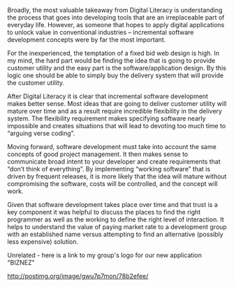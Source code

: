 Broadly, the most valuable takeaway from Digital Literacy is understanding the process that goes into developing tools that are an irreplaceable part of everyday life. However, as someone that hopes to apply digital applications to unlock value in conventional industries – incremental software development concepts were by far the most important.

For the inexperienced, the temptation of a fixed bid web design is high. In my mind, the hard part would be finding the idea that is going to provide customer utility and the easy part is the software/application design. By this logic one should be able to simply buy the delivery system that will provide the customer utility.

After Digital Literacy it is clear that incremental software development makes better sense. Most ideas that are going to deliver customer utility will mature over time and as a result require incredible flexibility in the delivery system. The flexibility requirement makes specifying software nearly impossible and creates situations that will lead to devoting too much time to “arguing verse coding”.

Moving forward, software development must take into account the same concepts of good project management. It then makes sense to communicate broad intent to your developer and create requirements that “don’t think of everything”. By implementing “working software” that is driven by frequent releases, it is more likely that the idea will mature without compromising the software, costs will be controlled, and the concept will work. 

Given that software development takes place over time and that trust is a key component it was helpful to discuss the places to find the right programmer as well as the working to define the right level of interaction. It helps to understand the value of paying market rate to a development group with an established name versus attempting to find an alternative (possibly less expensive) solution.

Unrelated - here is a link to my group's logo for our new application "BIZNEZ"

http://postimg.org/image/gwu7p7mon/78b2efee/
